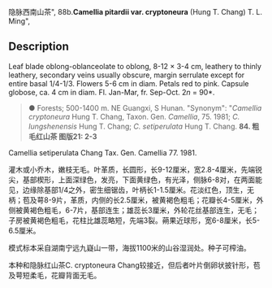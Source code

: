 隐脉西南山茶",
88b.**Camellia pitardii var. cryptoneura** (Hung T. Chang) T. L. Ming",

## Description
Leaf blade oblong-oblanceolate to oblong, 8-12 × 3-4 cm, leathery to thinly leathery, secondary veins usually obscure, margin serrulate except for entire basal 1/4-1/3. Flowers 5-6 cm in diam. Petals red to pink. Capsule globose, ca. 4 cm in diam. Fl. Jan-Mar, fr. Sep-Oct. 2*n* = 90*.

> ●  Forests; 500-1400 m. NE Guangxi, S Hunan.
  "Synonym": "*Camellia cryptoneura* Hung T. Chang, Taxon. Gen. *Camellia*, 75. 1981; *C. lungshenensis* Hung T. Chang; *C. setiperulata* Hung T. Chang.
**84. 粗毛红山茶 图版21: 2-3**

Camellia setiperulata Chang Tax. Gen. Camellia 77. 1981.

灌木或小乔木，嫩枝无毛。叶革质，长圆形，长9-12厘米，宽2.8-4厘米，先端锐尖，基部楔形，上面深绿色，发亮，下面黄绿色，有光泽，侧脉6-8对，在两面能见，边缘除基部1/4之外，密生细锯齿，叶柄长1-1.5厘米。花淡红色，顶生，无柄；苞及萼8-9片，革质，内侧的长2.5厘米，被黄褐色粗毛；花瓣长4-5厘米，外侧被黄褐色粗毛，6-7片，基部连生；雄蕊长3厘米，外轮花丝基部连生，无毛；子房被黄褐色粗毛，花柱比雄蕊略短，先端3裂。蒴果近球形，宽6-8厘米，长5-6.5厘米。

模式标本采自湖南宁远九嶷山一带，海拔1100米的山谷湿润处。种子可榨油。

本种和隐脉红山茶C. cryptoneura Chang较接近，但后者叶片倒卵状披针形，苞及萼短柔毛，花瓣背面无毛。
